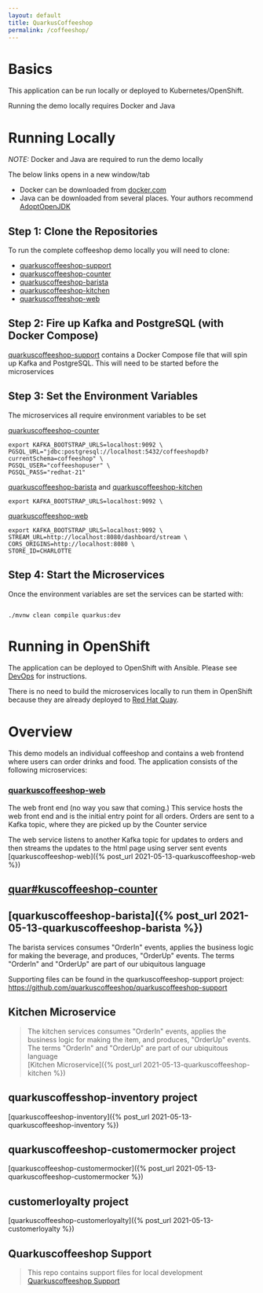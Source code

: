 ```yaml
---
layout: default
title: QuarkusCoffeeshop
permalink: /coffeeshop/
---
```


# Basics

This application can be run locally or deployed to Kubernetes/OpenShift.

Running the demo locally requires Docker and Java

# Running Locally

_NOTE:_ Docker and Java are required to run the demo locally

The below links opens in a new window/tab

* Docker can be downloaded from <a href="https://www.docker.com/" target="_blank">docker.com</a>
* Java can be downloaded from several places.  Your authors recommend <a href="https://adoptopenjdk.net/" target="_blank">AdoptOpenJDK</a>

## Step 1: Clone the Repositories

To run the complete coffeeshop demo locally you will need to clone:
* [quarkuscoffeeshop-support](https://github.com/quarkuscoffeeshop/quarkuscoffeeshop-support)
* [quarkuscoffeeshop-counter](https://github.com/quarkuscoffeeshop/quarkuscoffeeshop-counter)
* [quarkuscoffeeshop-barista](https://github.com/quarkuscoffeeshop/quarkuscoffeeshop-barista)
* [quarkuscoffeeshop-kitchen](https://github.com/quarkuscoffeeshop/quarkuscoffeeshop-kitchen)
* [quarkuscoffeeshop-web](https://github.com/quarkuscoffeeshop/quarkuscoffeeshop-web)

## Step 2: Fire up Kafka and PostgreSQL (with Docker Compose)

[quarkuscoffeeshop-support](https://github.com/quarkuscoffeeshop/quarkuscoffeeshop-support) contains a Docker Compose file that will spin up Kafka and PostgreSQL.  This will need to be started before the microservices

## Step 3: Set the Environment Variables

The microservices all require environment variables to be set

[quarkuscoffeeshop-counter](https://github.com/quarkuscoffeeshop/quarkuscoffeeshop-counter)
```
export KAFKA_BOOTSTRAP_URLS=localhost:9092 \
PGSQL_URL="jdbc:postgresql://localhost:5432/coffeeshopdb?currentSchema=coffeeshop" \
PGSQL_USER="coffeeshopuser" \
PGSQL_PASS="redhat-21"
```

[quarkuscoffeeshop-barista](https://github.com/quarkuscoffeeshop/quarkuscoffeeshop-barista) and [quarkuscoffeeshop-kitchen](https://github.com/quarkuscoffeeshop/quarkuscoffeeshop-kitchen)
```
export KAFKA_BOOTSTRAP_URLS=localhost:9092 \
```

[quarkuscoffeeshop-web](https://github.com/quarkuscoffeeshop/quarkuscoffeeshop-web)
```
export KAFKA_BOOTSTRAP_URLS=localhost:9092 \ 
STREAM_URL=http://localhost:8080/dashboard/stream \
CORS_ORIGINS=http://localhost:8080 \
STORE_ID=CHARLOTTE
```
## Step 4: Start the Microservices

Once the environment variables are set the services can be started with:
```

./mvnw clean compile quarkus:dev
```

# Running in OpenShift

The application can be deployed to OpenShift with Ansible.  Please see  <a class="page-link" href="/devops/">DevOps</a> for instructions.

There is no need to build the microservices locally to run them in OpenShift because they are already deployed to <a href="https://quay.io/organization/quarkuscoffeeshop" target="_blank" >Red Hat Quay</a>. 

# Overview

This demo models an individual coffeeshop and contains a web frontend where users can order drinks and food.  The application consists of the following microservices:

### [quarkuscoffeeshop-web](https://github.com/quarkuscoffeeshop/quarkuscoffeeshop-web)

The web front end (no way you saw that coming.) This service hosts the web front end and is the initial entry point for all orders. Orders are sent to a Kafka topic, where they are picked up by the Counter service

The web service listens to another Kafka topic for updates to orders and then streams the updates to the html page using server sent events  
[quarkuscoffeeshop-web]({% post_url 2021-05-13-quarkuscoffeeshop-web %})

## [quar#kuscoffeeshop-counter](https://github.com/quarkuscoffeeshop/quarkuscoffeeshop-counter)

## [quarkuscoffeeshop-barista]({% post_url 2021-05-13-quarkuscoffeeshop-barista %})
The barista services consumes "OrderIn" events, applies the business logic for making the beverage, and produces, "OrderUp" events. The terms "OrderIn" and "OrderUp" are part of our ubiquitous language  



Supporting files can be found in the quarkuscoffeeshop-support project: https://github.com/quarkuscoffeeshop/quarkuscoffeeshop-support 






## Kitchen Microservice
>The kitchen services consumes "OrderIn" events, applies the business logic for making the item, and produces, "OrderUp" events. The terms "OrderIn" and "OrderUp" are part of our ubiquitous language  
[Kitchen Microservice]({% post_url 2021-05-13-quarkuscoffeeshop-kitchen %})

## quarkuscoffesshop-inventory project
[quarkuscoffeeshop-inventory]({% post_url 2021-05-13-quarkuscoffeeshop-inventory %})

## quarkuscoffeeshop-customermocker project
[quarkuscoffeeshop-customermocker]({% post_url 2021-05-13-quarkuscoffeeshop-customermocker %})

## customerloyalty project
[quarkuscoffeeshop-customerloyalty]({% post_url 2021-05-13-customerloyalty %})

## Quarkuscoffeeshop Support
>This repo contains support files for local development  
[Quarkuscoffeeshop Support](https://github.com/quarkuscoffeeshop/quarkuscoffeeshop-support)
